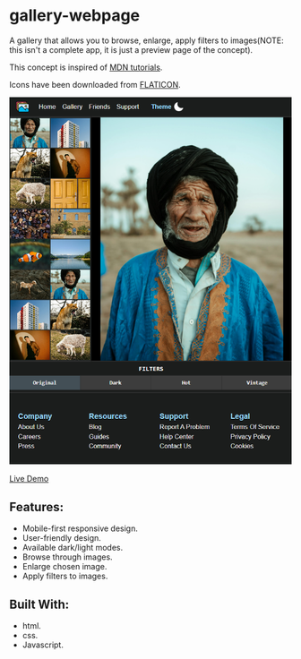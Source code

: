 # gallery-webpage
A gallery that allows you to browse, enlarge, apply filters to images(NOTE: this isn't a complete app, it is just a preview page of the concept).

This concept is inspired of [MDN tutorials](https://developer.mozilla.org/en-US/docs/Learn_web_development/Core/Scripting/Image_gallery).

Icons have been downloaded from [FLATICON](https://www.flaticon.com/).  

![Screenshot](preview.png)

[Live Demo](https://wdataw.github.io/gallery-webpage/)

## Features:
- Mobile-first responsive design.
- User-friendly design.
- Available dark/light modes.  
- Browse through images.
- Enlarge chosen image.
- Apply filters to images.


## Built With:
- html.
- css.
- Javascript.
